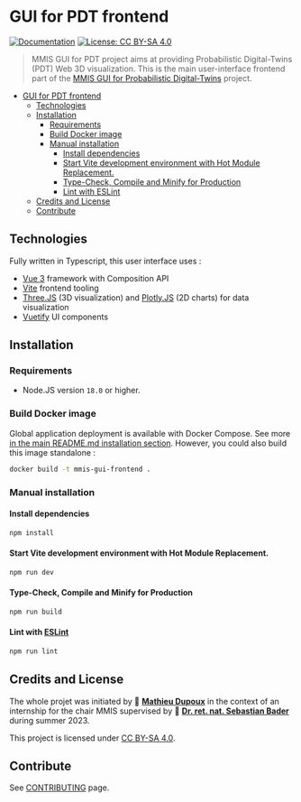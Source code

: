 # GUI for PDT frontend

[![Documentation](https://img.shields.io/badge/documentation-yes-brightgreen.svg)](doc/README.md)
[![License: CC BY-SA 4.0](https://img.shields.io/badge/License-CC%20BY--SA%204.0-lightgrey.svg)](https://creativecommons.org/licenses/by-sa/4.0/)

> MMIS GUI for PDT project aims at providing Probabilistic Digital-Twins (PDT) Web 3D visualization. This is the main user-interface frontend part of the [MMIS GUI for Probabilistic Digital-Twins](/README.md) project.

-   [GUI for PDT frontend](#gui-for-pdt-frontend)
    -   [Technologies](#technologies)
    -   [Installation](#installation)
        -   [Requirements](#requirements)
        -   [Build Docker image](#build-docker-image)
        -   [Manual installation](#manual-installation)
            -   [Install dependencies](#install-dependencies)
            -   [Start Vite development environment with Hot Module Replacement.](#start-vite-development-environment-with-hot-module-replacement)
            -   [Type-Check, Compile and Minify for Production](#type-check-compile-and-minify-for-production)
            -   [Lint with ESLint](#lint-with-eslint)
    -   [Credits and License](#credits-and-license)
    -   [Contribute](#contribute)

## Technologies

Fully written in Typescript, this user interface uses :

-   [Vue 3](https://vuejs.org) framework with Composition API
-   [Vite](https://vitejs.dev) frontend tooling
-   [Three.JS](https://threejs.org) (3D visualization) and [Plotly.JS](https://plotly.com/javascript/) (2D charts) for data visualization
-   [Vuetify](vuetifyjs.com/) UI components

## Installation

### Requirements

-   Node.JS version `18.0` or higher.

### Build Docker image

Global application deployment is available with Docker Compose. See more [in the main README.md installation section](/README.md#installation). However, you could also build this image standalone :

```sh
docker build -t mmis-gui-frontend .
```

### Manual installation

#### Install dependencies

```sh
npm install
```

#### Start Vite development environment with Hot Module Replacement.

```sh
npm run dev
```

#### Type-Check, Compile and Minify for Production

```sh
npm run build
```

#### Lint with [ESLint](https://eslint.org/)

```sh
npm run lint
```

## Credits and License

The whole projet was initiated by 👤 **[Mathieu Dupoux](mailto:mdupoux@bordeaux-inp.fr)** in the context of an internship for the chair MMIS supervised by 👤 **[Dr. ret. nat. Sebastian Bader](mailto:sebastian.bader@uni-rostock.de)** during summer 2023.

This project is licensed under [CC BY-SA 4.0](https://creativecommons.org/licenses/by-sa/4.0/).

## Contribute

See [CONTRIBUTING](/frontend/CONTRIBUTING.md) page.

